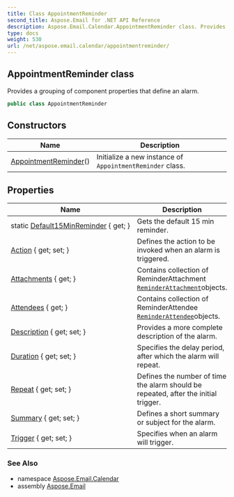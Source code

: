 ```yaml
---
title: Class AppointmentReminder
second_title: Aspose.Email for .NET API Reference
description: Aspose.Email.Calendar.AppointmentReminder class. Provides a grouping of component properties that define an alarm
type: docs
weight: 530
url: /net/aspose.email.calendar/appointmentreminder/
---
```

## AppointmentReminder class

Provides a grouping of component properties that define an alarm.

```csharp
public class AppointmentReminder
```

## Constructors

| Name | Description |
| --- | --- |
| [AppointmentReminder](appointmentreminder/)() | Initialize a new instance of `AppointmentReminder` class. |

## Properties

| Name | Description |
| --- | --- |
| static [Default15MinReminder](../../aspose.email.calendar/appointmentreminder/default15minreminder/) { get; } | Gets the default 15 min reminder. |
| [Action](../../aspose.email.calendar/appointmentreminder/action/) { get; set; } | Defines the action to be invoked when an alarm is triggered. |
| [Attachments](../../aspose.email.calendar/appointmentreminder/attachments/) { get; } | Contains collection of ReminderAttachment [`ReminderAttachment`](../reminderattachment/)objects. |
| [Attendees](../../aspose.email.calendar/appointmentreminder/attendees/) { get; } | Contains collection of ReminderAttendee [`ReminderAttendee`](../reminderattendee/)objects. |
| [Description](../../aspose.email.calendar/appointmentreminder/description/) { get; set; } | Provides a more complete description of the alarm. |
| [Duration](../../aspose.email.calendar/appointmentreminder/duration/) { get; set; } | Specifies the delay period, after which the alarm will repeat. |
| [Repeat](../../aspose.email.calendar/appointmentreminder/repeat/) { get; set; } | Defines the number of time the alarm should be repeated, after the initial trigger. |
| [Summary](../../aspose.email.calendar/appointmentreminder/summary/) { get; set; } | Defines a short summary or subject for the alarm. |
| [Trigger](../../aspose.email.calendar/appointmentreminder/trigger/) { get; set; } | Specifies when an alarm will trigger. |

### See Also

* namespace [Aspose.Email.Calendar](../../aspose.email.calendar/)
* assembly [Aspose.Email](../../)


